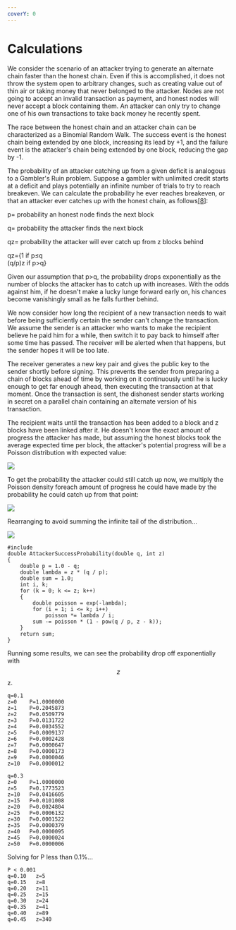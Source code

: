 ```yaml
---
coverY: 0
---
```


# Calculations

We consider the scenario of an attacker trying to generate an alternate chain faster than the honest chain. Even if this is accomplished, it does not throw the system open to arbitrary changes, such as creating value out of thin air or taking money that never belonged to the attacker. Nodes are not going to accept an invalid transaction as payment, and honest nodes will never accept a block containing them. An attacker can only try to change one of his own transactions to take back money he recently spent.

The race between the honest chain and an attacker chain can be characterized as a Binomial Random Walk. The success event is the honest chain being extended by one block, increasing its lead by +1, and the failure event is the attacker's chain being extended by one block, reducing the gap by -1.

The probability of an attacker catching up from a given deficit is analogous to a Gambler's Ruin problem. Suppose a gambler with unlimited credit starts at a deficit and plays potentially an infinite number of trials to try to reach breakeven. We can calculate the probability he ever reaches breakeven, or that an attacker ever catches up with the honest chain, as follows[\[8\]](https://nakamotoinstitute.org/bitcoin/#fn8):

p= probability an honest node finds the next block

q= probability the attacker finds the next block

qz= probability the attacker will ever catch up from z blocks behind

qz={1 if p≤q\
&#x20;       (q/p)z if p>q}

Given our assumption that p>q, the probability drops exponentially as the number of blocks the attacker has to catch up with increases. With the odds against him, if he doesn't make a lucky lunge forward early on, his chances become vanishingly small as he falls further behind.

We now consider how long the recipient of a new transaction needs to wait before being sufficiently certain the sender can't change the transaction. We assume the sender is an attacker who wants to make the recipient believe he paid him for a while, then switch it to pay back to himself after some time has passed. The receiver will be alerted when that happens, but the sender hopes it will be too late.

The receiver generates a new key pair and gives the public key to the sender shortly before signing. This prevents the sender from preparing a chain of blocks ahead of time by working on it continuously until he is lucky enough to get far enough ahead, then executing the transaction at that moment. Once the transaction is sent, the dishonest sender starts working in secret on a parallel chain containing an alternate version of his transaction.

The recipient waits until the transaction has been added to a block and z blocks have been linked after it. He doesn't know the exact amount of progress the attacker has made, but assuming the honest blocks took the average expected time per block, the attacker's potential progress will be a Poisson distribution with expected value:

![](https://lh4.googleusercontent.com/6TFqB5dJW9FnO7OjhLt0Qn_y-S8dqj_f_yf1fNsEvODDIAXGT-98S0BNy-iEUqE7rz34FpyxOZiNO0dz9zSKv-u1rh_fuhqdZqAno7zPVCqxUUtiSAxvdyphqfdAuKtbrLbShAi0)

To get the probability the attacker could still catch up now, we multiply the Poisson density foreach amount of progress he could have made by the probability he could catch up from that point:

![](https://lh3.googleusercontent.com/GIoS6zRFrhU4TzPR-ZPPlaBJ9fXEK_hbWTY5yaVYridU3C-byhqNHGXxi9ym9NBiEKBpzJ654VUvMD9cU_8S8CgdB2RzsqBT5CUwvtfJ5LjSVBYcEY9TbEhfIlTxiWum5dBJvAnw)

Rearranging to avoid summing the infinite tail of the distribution…

![](https://lh4.googleusercontent.com/M9gxyVuwPlrqN-OTSJNNCgQiobpFinZr-_EwXJny-jlKz2BmBhMB5ak6aLk36SYzcDLbevUNbHEYnykDv26CrWX2tJpszYKJW8Tb91EHi874kVI5NV00_FO0Ljw1CjLhpd7dwrOx)&#x20;

```
#include 
double AttackerSuccessProbability(double q, int z)
{
    double p = 1.0 - q;
    double lambda = z * (q / p);
    double sum = 1.0;
    int i, k;
    for (k = 0; k <= z; k++)
    {
        double poisson = exp(-lambda);
        for (i = 1; i <= k; i++)
            poisson *= lambda / i;
        sum -= poisson * (1 - pow(q / p, z - k));
    }
    return sum;
}
```

Running some results, we can see the probability drop off exponentially with $$z$$z.

```
q=0.1
z=0    P=1.0000000
z=1    P=0.2045873
z=2    P=0.0509779
z=3    P=0.0131722
z=4    P=0.0034552
z=5    P=0.0009137
z=6    P=0.0002428
z=7    P=0.0000647
z=8    P=0.0000173
z=9    P=0.0000046
z=10   P=0.0000012

q=0.3
z=0    P=1.0000000
z=5    P=0.1773523
z=10   P=0.0416605
z=15   P=0.0101008
z=20   P=0.0024804
z=25   P=0.0006132
z=30   P=0.0001522
z=35   P=0.0000379
z=40   P=0.0000095
z=45   P=0.0000024
z=50   P=0.0000006
```

Solving for P less than 0.1%...

```
P < 0.001
q=0.10   z=5
q=0.15   z=8
q=0.20   z=11
q=0.25   z=15
q=0.30   z=24
q=0.35   z=41
q=0.40   z=89
q=0.45   z=340
```


